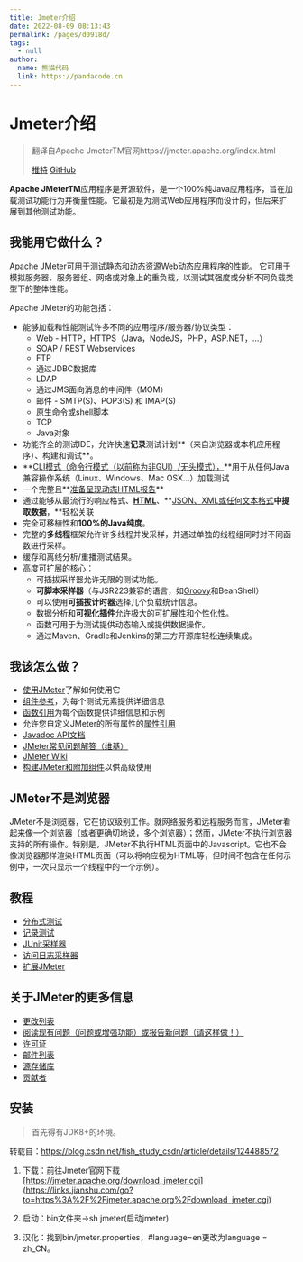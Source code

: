 ```yaml
---
title: Jmeter介绍
date: 2022-08-09 08:13:43
permalink: /pages/d0918d/
tags: 
  - null
author: 
  name: 熊猫代码
  link: https://pandacode.cn
---
```


# Jmeter介绍

> 翻译自Apache JmeterTM官网https://jmeter.apache.org/index.html
>
> [推特](https://twitter.com/ApacheJMeter) [GitHub](https://github.com/apache/jmeter) 

**Apache JMeterTM**应用程序是开源软件，是一个100%纯Java应用程序，旨在加载测试功能行为并衡量性能。它最初是为测试Web应用程序而设计的，但后来扩展到其他测试功能。

## 我能用它做什么？

Apache JMeter可用于测试静态和动态资源Web动态应用程序的性能。
它可用于模拟服务器、服务器组、网络或对象上的重负载，以测试其强度或分析不同负载类型下的整体性能。

Apache JMeter的功能包括：

- 能够加载和性能测试许多不同的应用程序/服务器/协议类型：
  - Web - HTTP，HTTPS（Java，NodeJS，PHP，ASP.NET，...）
  - SOAP / REST Webservices
  - FTP
  - 通过JDBC数据库
  - LDAP
  - 通过JMS面向消息的中间件（MOM）
  - 邮件 - SMTP(S)、POP3(S) 和 IMAP(S)
  - 原生命令或shell脚本
  - TCP
  - Java对象
- 功能齐全的测试IDE，允许快速**记录**测试计划**（来自浏览器或本机应用程序）、构建和调试**。
- **[CLI模式（命令行模式（以前称为非GUI）/无头模式），](https://jmeter.apache.org/usermanual/get-started.html#non_gui)**用于从任何Java兼容操作系统（Linux、Windows、Mac OSX...）加载测试
- 一个完整且**[准备呈现动态HTML报告](https://jmeter.apache.org/usermanual/generating-dashboard.html)**
- 通过能够从最流行的响应格式、**[HTML](https://jmeter.apache.org/usermanual/component_reference.html#CSS/JQuery_Extractor)**、**[JSON、](https://jmeter.apache.org/usermanual/component_reference.html#JSON_Extractor)[XML](https://jmeter.apache.org/usermanual/component_reference.html#XPath_Extractor)[或任何文本格式](https://jmeter.apache.org/usermanual/component_reference.html#Regular_Expression_Extractor)**中提取数据**，**轻松关联
- 完全可移植性和**100%的Java纯度**。
- 完整的**多线程**框架允许许多线程并发采样，并通过单独的线程组同时对不同函数进行采样。
- 缓存和离线分析/重播测试结果。
- 高度可扩展的核心：
  - 可插拔采样器允许无限的测试功能。
  - **可脚本采样器**（与JSR223兼容的语言，如[Groovy](http://groovy-lang.org/)和BeanShell）
  - 可以使用**可插拔计时器**选择几个负载统计信息。
  - 数据分析和**可视化插件**允许极大的可扩展性和个性化性。
  - 函数可用于为测试提供动态输入或提供数据操作。
  - 通过Maven、Gradle和Jenkins的第三方开源库轻松连续集成。

## 我该怎么做？

- [使用JMeter](https://jmeter.apache.org/usermanual/index.html)了解如何使用它
- [组件参考](https://jmeter.apache.org/usermanual/component_reference.html)，为每个测试元素提供详细信息
- [函数引用](https://jmeter.apache.org/usermanual/functions.html)为每个函数提供详细信息和示例
- 允许您自定义JMeter的所有属性的[属性引用](https://jmeter.apache.org/usermanual/properties_reference.html)
- [Javadoc API文档](https://jmeter.apache.org/api/index.html)
- [JMeter常见问题解答（维基）](https://cwiki.apache.org/confluence/display/JMETER/JMeterFAQ)
- [JMeter Wiki](https://cwiki.apache.org/confluence/display/JMETER/Home)
- [构建JMeter和附加组件](https://jmeter.apache.org/building.html)以供高级使用

## JMeter不是浏览器

JMeter不是浏览器，它在协议级别工作。就网络服务和远程服务而言，JMeter看起来像一个浏览器（或者更确切地说，多个浏览器）；然而，JMeter不执行浏览器支持的所有操作。特别是，JMeter不执行HTML页面中的Javascript。它也不会像浏览器那样渲染HTML页面（可以将响应视为HTML等，但时间不包含在任何示例中，一次只显示一个线程中的一个示例）。

## 教程

- [分布式测试](https://jmeter.apache.org/usermanual/jmeter_distributed_testing_step_by_step.html)
- [记录测试](https://jmeter.apache.org/usermanual/jmeter_proxy_step_by_step.html)
- [JUnit采样器](https://jmeter.apache.org/usermanual/junitsampler_tutorial.html)
- [访问日志采样器](https://jmeter.apache.org/usermanual/jmeter_accesslog_sampler_step_by_step.html)
- [扩展JMeter](https://jmeter.apache.org/usermanual/jmeter_tutorial.html)

## 关于JMeter的更多信息

- [更改列表](https://jmeter.apache.org/changes.html)
- [阅读现有问题（问题或增强功能）或报告新问题（请这样做！）](https://jmeter.apache.org/issues.html)
- [许可证](https://www.apache.org/licenses/)
- [邮件列表](https://jmeter.apache.org/mail.html)
- [源存储库](https://jmeter.apache.org/svnindex.html)
- [贡献者](https://cwiki.apache.org/confluence/display/JMETER/JMeterCommitters)

## 安装

> 首先得有JDK8+的环境。

转载自：https://blog.csdn.net/fish_study_csdn/article/details/124488572

1. 下载：前往Jmeter官网下载[https://jmeter.apache.org/download_jmeter.cgi](https://links.jianshu.com/go?to=https%3A%2F%2Fjmeter.apache.org%2Fdownload_jmeter.cgi)

2. 启动：bin文件夹->sh jmeter(启动jmeter)
3. 汉化：找到bin/jmeter.properties，#language=en更改为language = zh_CN。
